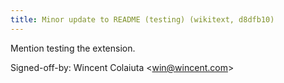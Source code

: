 ```yaml
---
title: Minor update to README (testing) (wikitext, d8dfb10)
---
```


Mention testing the extension.

Signed-off-by: Wincent Colaiuta &lt;win@wincent.com&gt;
